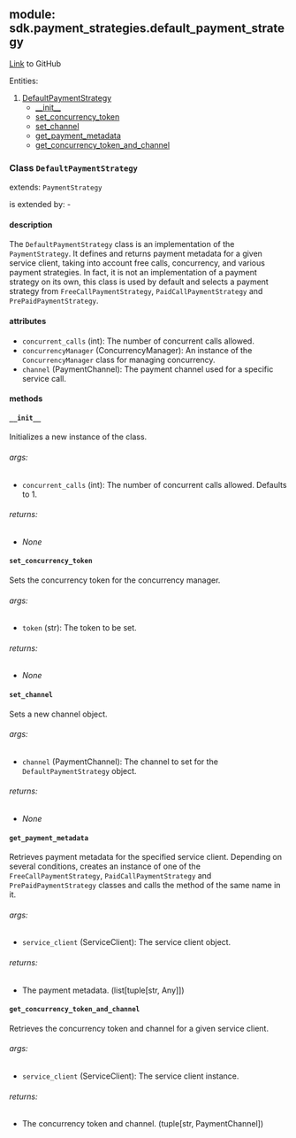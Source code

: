 ## module: sdk.payment_strategies.default_payment_strategy

[Link](https://github.com/singnet/snet-sdk-python/blob/master/snet/sdk/payment_strategies/default_payment_strategy.py) to GitHub

Entities:
1. [DefaultPaymentStrategy](#class-defaultpaymentstrategy)
   - [\_\_init\_\_](#init)
   - [set_concurrency_token](#set-concurrency-token)
   - [set_channel](#set-channel)
   - [get_payment_metadata](#get-payment-metadata)
   - [get_concurrency_token_and_channel](#get-concurrency-token-and-channel)

### Class `DefaultPaymentStrategy`

extends: `PaymentStrategy`

is extended by: -

#### description

The `DefaultPaymentStrategy` class is an implementation of the `PaymentStrategy`. It defines and returns 
payment metadata for a given service client, taking into account free calls, concurrency, and various 
payment strategies. In fact, it is not an implementation of a payment strategy on its own, this class is used 
by default and selects a payment strategy from `FreeCallPaymentStrategy`, `PaidCallPaymentStrategy` 
and `PrePaidPaymentStrategy`.

#### attributes

- `concurrent_calls` (int): The number of concurrent calls allowed.
- `concurrencyManager` (ConcurrencyManager): An instance of the `ConcurrencyManager` class for managing concurrency.
- `channel` (PaymentChannel): The payment channel used for a specific service call.

#### methods

#### `__init__`

Initializes a new instance of the class.

###### args:

- `concurrent_calls` (int): The number of concurrent calls allowed. Defaults to 1.

###### returns:

- _None_

#### `set_concurrency_token`

Sets the concurrency token for the concurrency manager.

###### args:

- `token` (str): The token to be set.

###### returns:

- _None_

#### `set_channel`

Sets a new channel object.

###### args:

- `channel` (PaymentChannel): The channel to set for the `DefaultPaymentStrategy` object.

###### returns:

- _None_

#### `get_payment_metadata`

Retrieves payment metadata for the specified service client. Depending on several conditions, creates 
an instance of one of the `FreeCallPaymentStrategy`, `PaidCallPaymentStrategy` and `PrePaidPaymentStrategy` 
classes and calls the method of the same name in it.

###### args:

- `service_client` (ServiceClient): The service client object.

###### returns:

- The payment metadata. (list[tuple[str, Any]])

#### `get_concurrency_token_and_channel`

Retrieves the concurrency token and channel for a given service client.

###### args:

- `service_client` (ServiceClient): The service client instance.

###### returns:

- The concurrency token and channel. (tuple[str, PaymentChannel])

